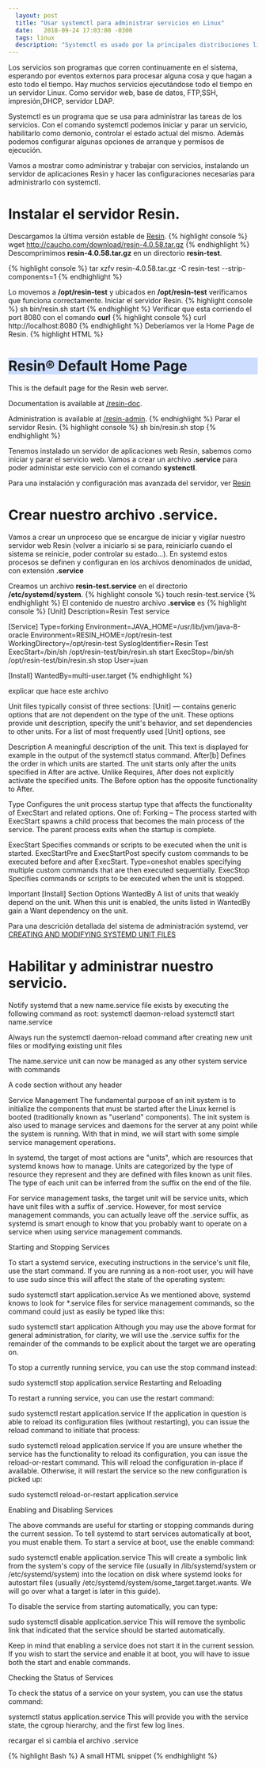 ```yaml
---
  layout: post
  title: "Usar systemctl para administrar servicios en Linux"
  date:   2018-09-24 17:03:00 -0300
  tags: linux
  description: "Systemctl es usado por la principales distribuciones linux para administrar servicios."
---
```

Los servicios son programas que corren continuamente en el sistema, esperando por eventos externos para procesar alguna cosa y que hagan a esto todo el tiempo. Hay muchos servicios ejecutándose todo el tiempo en un servidor Linux. Como servidor web, base de datos, FTP,SSH, impresión,DHCP, servidor LDAP.

Systemctl es un programa que se usa para administrar las tareas de los servicios. Con el comando systemctl podemos iniciar y parar un servicio, habilitarlo como demonio, controlar el estado actual del mismo. Además podemos configurar algunas opciones de arranque y permisos de ejecución.

Vamos a mostrar como administrar y trabajar con servicios, instalando un servidor de aplicaciones Resin y hacer las configuraciones necesarias para administrarlo con systemctl.

# Instalar el servidor Resin.

Descargamos la última versión estable de [Resin](http://caucho.com/products/resin/download).
{% highlight console %}
wget http://caucho.com/download/resin-4.0.58.tar.gz
{% endhighlight %}
Descomprimimos **resin-4.0.58.tar.gz** en un directorio **resin-test**.

{% highlight console %}
tar xzfv resin-4.0.58.tar.gz -C resin-test --strip-components=1
{% endhighlight %}

Lo movemos a **/opt/resin-test** y ubicados en **/opt/resin-test** verificamos que funciona correctamente.
Iniciar el servidor Resin.
{% highlight console %}
sh bin/resin.sh start
{% endhighlight %}
Verificar que esta corriendo el port 8080 con el comando **curl**
{% highlight console %}
curl http://localhost:8080
{% endhighlight %}
Deberíamos ver la Home Page de Resin.
{% highlight HTML %}
<html>
  <head>
    <title>Resin&#174; Default Home Page</title></head>
    <body>
          <h1 style="background: #ccddff">Resin&#174; Default Home Page</h1>
            This is the default page for the Resin web server.
            <p>Documentation is available at <a href="/resin-doc">/resin-doc</a>.
            <p>Administration is available at <a href="/resin-admin">/resin-admin</a>.
    </body>
</html>
{% endhighlight %}
Parar el servidor Resin.
{% highlight console %}
sh bin/resin.sh stop
{% endhighlight %}

Tenemos instalado un servidor de aplicaciones web Resin, sabemos como iniciar y parar el servicio web. Vamos a crear un archivo **.service** para poder administar este servicio con el comando **systenctl**.

Para una instalación y configuración mas avanzada del servidor, ver [Resin](http://caucho.com/resin-4.0/)

# Crear nuestro archivo .service.
Vamos a crear un unproceso que se encargue de iniciar y vigilar nuestro servidor web Resin (volver a iniciarlo si se para, reiniciarlo cuando el sistema se reinicie, poder controlar su estado…). En systemd estos procesos se definen y configuran en los archivos denominados de unidad, con extensión **.service**

Creamos un archivo **resin-test.service** en el directorio **/etc/systemd/system**.
{% highlight console %}
touch resin-test.service
{% endhighlight %}
El contenido de nuestro archivo **.service** es
{% highlight console %}
[Unit]
Description=Resin Test service

[Service]
Type=forking
Environment=JAVA_HOME=/usr/lib/jvm/java-8-oracle
Environment=RESIN_HOME=/opt/resin-test
WorkingDirectory=/opt/resin-test
SyslogIdentifier=Resin Test
ExecStart=/bin/sh /opt/resin-test/bin/resin.sh start
ExecStop=/bin/sh /opt/resin-test/bin/resin.sh stop
User=juan

[Install]
WantedBy=multi-user.target
{% endhighlight %}

explicar que hace este archivo

Unit files typically consist of three sections:
[Unit] — contains generic options that are not dependent on the type of the unit. These options provide unit description, specify the unit's behavior, and set dependencies to other units. For a list of most frequently used [Unit] options, see

Description	A meaningful description of the unit. This text is displayed for example in the output of the systemctl status command.
After[b]	Defines the order in which units are started. The unit starts only after the units specified in After are active. Unlike Requires, After does not explicitly activate the specified units. The Before option has the opposite functionality to After.

Type	Configures the unit process startup type that affects the functionality of ExecStart and related options. One of:
Forking – The process started with ExecStart spawns a child process that becomes the main process of the service. The parent process exits when the startup is complete.

ExecStart	Specifies commands or scripts to be executed when the unit is started. ExecStartPre and ExecStartPost specify custom commands to be executed before and after ExecStart. Type=oneshot enables specifying multiple custom commands that are then executed sequentially.
ExecStop	Specifies commands or scripts to be executed when the unit is stopped.

Important [Install] Section Options
WantedBy	A list of units that weakly depend on the unit. When this unit is enabled, the units listed in WantedBy gain a Want dependency on the unit.


Para una descrición detallada del sistema de administración systemd, ver [CREATING AND MODIFYING SYSTEMD UNIT FILES](https://access.redhat.com/documentation/en-us/red_hat_enterprise_linux/7/html/system_administrators_guide/sect-managing_services_with_systemd-unit_files)

# Habilitar y administrar nuestro servicio.

Notify systemd that a new name.service file exists by executing the following command as root:
systemctl daemon-reload
systemctl start name.service

Always run the systemctl daemon-reload command after creating new unit files or modifying existing unit files

The name.service unit can now be managed as any other system service with commands

A code section without any header

Service Management
The fundamental purpose of an init system is to initialize the components that must be started after the Linux kernel is booted (traditionally known as "userland" components). The init system is also used to manage services and daemons for the server at any point while the system is running. With that in mind, we will start with some simple service management operations.

In systemd, the target of most actions are "units", which are resources that systemd knows how to manage. Units are categorized by the type of resource they represent and they are defined with files known as unit files. The type of each unit can be inferred from the suffix on the end of the file.

For service management tasks, the target unit will be service units, which have unit files with a suffix of .service. However, for most service management commands, you can actually leave off the .service suffix, as systemd is smart enough to know that you probably want to operate on a service when using service management commands.

Starting and Stopping Services

To start a systemd service, executing instructions in the service's unit file, use the start command. If you are running as a non-root user, you will have to use sudo since this will affect the state of the operating system:

sudo systemctl start application.service
As we mentioned above, systemd knows to look for *.service files for service management commands, so the command could just as easily be typed like this:

sudo systemctl start application
Although you may use the above format for general administration, for clarity, we will use the .service suffix for the remainder of the commands to be explicit about the target we are operating on.

To stop a currently running service, you can use the stop command instead:

sudo systemctl stop application.service
Restarting and Reloading

To restart a running service, you can use the restart command:

sudo systemctl restart application.service
If the application in question is able to reload its configuration files (without restarting), you can issue the reload command to initiate that process:

sudo systemctl reload application.service
If you are unsure whether the service has the functionality to reload its configuration, you can issue the reload-or-restart command. This will reload the configuration in-place if available. Otherwise, it will restart the service so the new configuration is picked up:

sudo systemctl reload-or-restart application.service

Enabling and Disabling Services

The above commands are useful for starting or stopping commands during the current session. To tell systemd to start services automatically at boot, you must enable them.
To start a service at boot, use the enable command:

sudo systemctl enable application.service
This will create a symbolic link from the system's copy of the service file (usually in /lib/systemd/system or /etc/systemd/system) into the location on disk where systemd looks for autostart files (usually /etc/systemd/system/some_target.target.wants. We will go over what a target is later in this guide).

To disable the service from starting automatically, you can type:

sudo systemctl disable application.service
This will remove the symbolic link that indicated that the service should be started automatically.

Keep in mind that enabling a service does not start it in the current session. If you wish to start the service and enable it at boot, you will have to issue both the start and enable commands.

Checking the Status of Services

To check the status of a service on your system, you can use the status command:

systemctl status application.service
This will provide you with the service state, the cgroup hierarchy, and the first few log lines.

recargar el si cambia el archivo .service

{% highlight Bash %}
A small HTML snippet
{% endhighlight %}
